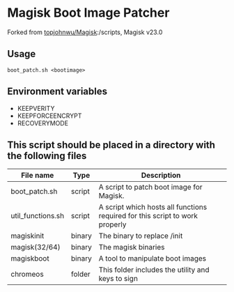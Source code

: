# Magisk Boot Image Patcher

Forked from [topjohnwu/Magisk](https://github.com/topjohnwu/Magisk/tree/master/scripts):/scripts, Magisk v23.0


## Usage
```shell
boot_patch.sh <bootimage>
```

## Environment variables
- KEEPVERITY
- KEEPFORCEENCRYPT
- RECOVERYMODE


## This script should be placed in a directory with the following files

| File name         | Type   | Description                                                                  |
| ----------------- | ------ | ---------------------------------------------------------------------------- |
| boot_patch.sh     | script | A script to patch boot image for Magisk.                                     |
| util_functions.sh | script | A script which hosts all functions required for this script to work properly |
| magiskinit        | binary | The binary to replace /init                                                  |
| magisk(32/64)     | binary | The magisk binaries                                                          |
| magiskboot        | binary | A tool to manipulate boot images                                             |
| chromeos          | folder | This folder includes the utility and keys to sign                            |
